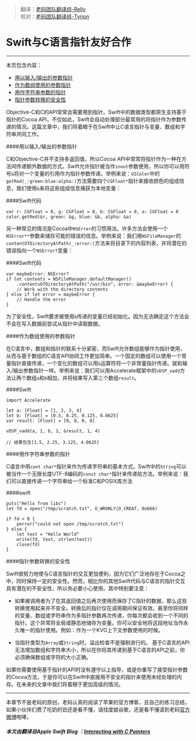 > 翻译：[老码团队翻译组-Relly](http://weibo.com/penguinliong/)  
> 校对：[老码团队翻译组-Tyrion](http://weibo.com/u/5241713117) 

# Swift与C语言指针友好合作
-----------------

本页包含内容：

- [用以输入/输出的参数指针](#inout-para-pointer)
- [作为数组使用的参数指针](#array-as-para-pointer)
- [用作字符串参数的指针](#string-as-para-pointer)
- [指针参数转换的安全性](#security-of-pointer-cast)

Objective-C和C的API常常会需要用到指针。Swift中的数据类型都原生支持基于指针的Cocoa API，不仅如此，Swift会自动处理部分最常用的将指针作为参数传递的情况。这篇文章中，我们将着眼于在Swift中让C语言指针与变量、数组和字符串共同工作。

<a name="inout-para-pointer"></a>
####用以输入/输出的参数指针

C和Objective-C并不支持多返回值，所以Cocoa API中常常将指针作为一种在方法间传递额外数据的方式。Swift允许指针被当作`inout`参数使用，所以你可以用符号`&`将对一个变量的引用作为指针参数传递。举例来说：`UIColor`中的`getRed(_:green:blue:alpha:)`方法需要四个`CGFloat*`指针来接收颜色的组成信息，我们使用`&`来将这些组成信息捕获为本地变量：

####Swift代码

	var r: CGFloat = 0, g: CGFloat = 0, b: CGFloat = 0, a: CGFloat = 0
	color.getRed(&r, green: &g, blue: &b, alpha: &a)
	
另一种常见的情况是Cocoa中`NSError`的习惯用法。许多方法会使用一个`NSError**`参数来储存可能的错误的信息。举例来说：我们用`NSFileManager`的`contentOfDirectoryAtPath(_:error:)`方法来将目录下的内容列表，并将潜在的错误指向一个`NSError?`变量：

####Swift代码

	var maybeError: NSError?
	if let contents = NSFileManager.defaultManager()
		.contentsOfDirectoryAtPath("/usr/bin", error: &maybeError) {
		// Work with the directory contents
	} else if let error = maybeError {
		// Handle the error
	}

为了安全性，Swift要求被使用`&`传递的变量已经初始化。因为无法确定这个方法会不会在写入数据前尝试从指针中读取数据。

<a name="array-as-para-pointer"></a>
####作为数组使用的参数指针

在C语言中，数组和指针的联系十分紧密，而Swift允许数组能够作为指针使用，从而与基于数组的C语言API协同工作更加简单。一个固定的数组可以使用一个常量指针直接传递，一个变化的数组可以用`&`运算符将一个非常量指针传递。就和输入/输出参数指针一样。举例来说：我们可以用Accelerate框架中的`vDSP_vadd`方法让两个数组`a`和`b`相加，并将结果写入第三个数组`result`。

####Swift

	import Accelerate
	
	let a: [Float] = [1, 2, 3, 4]
	let b: [Float] = [0.5, 0.25, 0.125, 0.0625]
	var result: [Float] = [0, 0, 0, 0]
	
	vDSP_vadd(a, 1, b, 1, &result, 1, 4)
	
	// 结果包含[1.5, 2.25, 3.125, 4.0625]

<a name="string-as-para-pointer"></a>
####用作字符串参数的指针

C语言中用`cont char*`指针来作为传递字符串的基本方式。Swift中的`String`可以被当作一个无限长度UTF-8编码的`const char*`指针来传递给方法。举例来说：我们可以直接传递一个字符串给一个标准C和POSIX库方法

####swift

	puts("Hello from libc")
	let fd = open("/tmp/scratch.txt", O_WRONLY|O_CREAT, 0o666)
	
	if fd < 0 {
		perror("could not open /tmp/scratch.txt")
	} else {
		let text = "Hello World"
		write(fd, text, strlen(text))
		close(fd)
	}

<a name="security-of-pointer-cast"></a>
####指针参数转换的安全性

Swift很努力地使与C语言指针的交互更加便利，因为它们广泛地存在于Cocoa之中，同时保持一定的安全性。然而，相比你的其他Swift代码与C语言的指针交互具有潜在的不安全性，所以务必要小心使用。其中特别要注意：

- 如果被调用者为了在其返回值之后再次使用而保存了C指针的数据，那么这些转换使用起来并不安全。转换后的指针仅在调用期间保证有效。甚至你将同样的变量、数组或字符串作为多指针参数再次传递，你每次都会收到一个不同的指针。这个异常将全局或静态地储存为变量。你可以安全地将这段地址当作永久唯一的指针使用。例如：作为一个KVO上下文参数使用的时候。

- 当指针类型为`Array`或`String`时，溢出检查不是强制进行的。 基于C语言的API无法增加数组和字符串大小，所以在你将其传递到基于C语言的API之前，你必须确保数组或字符的大小正确。

如果你需要使用基于指针的API时没有遵守以上指导，或是你重写了接受指针参数的Cocoa方法，于是你可以在Swift中直接用不安全的指针来使用未经处理的内存。在未来的文章中我们将着眼于更加高级的情况。

-----------------
本章节不是老码的原创，老码认真的阅读了苹果的官方博客，且自己的练习总结，如果小伙伴们费了吃奶的劲还是看不懂，请找度娘谷歌，还是看不懂请到老码[官方微博](http://weibo.com/u/5241713117)咆哮。  

##### 本文由翻译自Apple Swift Blog ：[Interacting with C Pointers](https://developer.apple.com/swift/blog/?id=6)